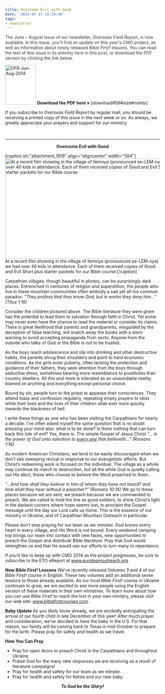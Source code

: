 ```yaml
---
title: Overcome Evil with Good
date: '2014-07-17 15:24:46'
tags:
- newsletter
---
```


<span style="color: #373737;">The June - August issue of our newsletter, </span><em style="color: #373737;">Overseas Field Report</em><span style="color: #373737;">, is now available. In this issue, you'll find an update on this year's CMO project, as well as information about newly released <em>Bible First!</em> lessons. You can read the text of this issue in its entirety here in this post, or download the PDF version by clicking the link below.</span>

<a href="http://www.ofreport.com/downloads/OFR-Jun-Aug-2014.pdf"><img class="alignleft size-full wp-image-1916" src="https://s3.amazonaws.com/images.ofreport.com/2008/11/OFR-Jun-Aug-2014.png" alt="OFR-Jun-Aug-2014" width="100" height="129" /></a> <strong>Download the PDF here »</strong> [download#58#size#nohits]

If you subscribe to <em>Overseas Field Report</em> by regular mail, you should be receiving a printed copy of this issue in the next week or so. As always, we greatly appreciate your prayers and support for our ministry.

&nbsp;

<hr />
<p style="text-align: center;"><strong>Overcome Evil with Good</strong></p>


[caption id="attachment_1918" align="aligncenter" width="584"]<a href="https://s3.amazonaws.com/images.ofreport.com/2014/07/overcome.jpg"><img class="size-large wp-image-1918" src="https://s3.amazonaws.com/images.ofreport.com/2014/07/overcome-1024x572.jpg" alt="At a recent film showing in the village of Ilemnya (pronounced ee-LEM-nya) we had over 40 kids in attendance. Each of them received copies of Good and Evil Short plus starter packets for our Bible course." width="584" height="326" /></a> At a recent film showing in the village of Ilemnya (pronounced ee-LEM-nya) we had over 40 kids in attendance. Each of them received copies of Good and Evil Short plus starter packets for our Bible course.[/caption]

Carpathian villages, though beautiful in photos, can be surprisingly dark places. Entrenched in centuries of religion and superstition, the people who live in these mountain communities often embody a sad yet all too common paradox: <em>“They profess that they know God; but in works they deny him...” (Titus 1:16)</em>

Consider the children pictured above. The Bible literature they were given has the potential to lead them to salvation through faith in Christ. Yet some may never even have the chance to read the material or consider its claims. There is great likelihood that parents and grandparents, misguided by the deception of false teaching, will snatch away the books with a stern warning to avoid accepting propaganda from sects. Anyone from the outside who talks of God or the Bible is not to be trusted.

As the boys reach adolescence and slip into drinking and other destructive habits, the parents shrug their shoulders and point to hard economic conditions. As the girls enter puberty, often lacking the protection and guidance of their fathers, they seek attention from the boys through seductive dress, sometimes bearing more resemblance to prostitutes than country dwellers. All this and more is tolerated as an unavoidable reality, blamed on anything and everything except personal choice.

Bound by sin, people turn to the priest to appease their consciences. They attend mass and confession regularly, repeating empty prayers to idols while their lives and the lives of their children slide ever more quickly towards the blackness of hell.

I write these things as one who has been visiting the Carpathians for nearly a decade. I’ve often asked myself the same question that is no doubt pressing your mind also: what is to be done? Is there nothing that can turn back this tide of evil? Yes, there is. The simple Gospel of Jesus Christ <em>“... is the power of God unto salvation to <span style="text-decoration: underline;">every one</span> that believeth...” (Romans 1:16)</em>

As modern American Christians, we tend to be easily discouraged when we don’t see sweeping revival in response to our evangelistic efforts. But Christ’s redeeming work is focused on the individual. The village as a whole may continue its march to destruction, but all the while God is quietly calling out His elect, those who choose to believe the Word preached to them.

<em>“...And how shall they believe in him of whom they have not heard? and how shall they hear without a preacher?” (Romans 10:14)</em> We go to these places because we are sent; we preach because we are commanded to preach. We are called to hold the line as good soldiers, to shine Christ’s light in the darkest corners where hope seems lost, to proclaim the Gospel message until the day our Lord calls us home. This is the essence of our ministry in Ukraine, and of Carpathian Mountain Outreach in particular.

Please don’t stop praying for our team as we minister. God knows every heart in every village, and His Word is not bound. Every weekend camping trip brings our team into contact with new faces, new opportunities to preach the Gospel and distribute Bible literature. Pray that God would strengthen us and that He would use our efforts to turn many to repentance.

If you’d like to keep up with CMO 2014 as the project progresses, be sure to subscribe to the ETO eReport at <a title="Euro Team Outreach" href="http://www.euroteamoutreach.org" target="_blank">www.euroteamoutreach.org</a>.

<strong>New <em>Bible First!</em> Lessons</strong>
We’ve recently released Volumes 3 and 4 of our <em>Bible First!</em> course in English. These two volumes add an additional seven lessons to those already available. As our local <em>Bible First!</em> course in Ukraine continues to grow, we are excited to see more people using the English version of these materials in their own ministries. To learn more about how you can use <em>Bible First!</em> to reach the lost in your own ministry, please visit our web site: <a title="Bible First!" href="http://www.biblefirstcourses.com" target="_blank">www.biblefirstcourses.com</a>.

<strong>Baby Update
</strong>As you likely know already, we are excitedly anticipating the arrival of our fourth child in late December of this year! After much prayer and consideration, we’ve decided to have the baby in the U.S. For that reason, our family will be coming back to Texas in mid-October to prepare for the birth. Please pray for safety and health as we travel.

<strong>How You Can Pray </strong>
<ul>
	<li>Pray for open doors to preach Christ in the Carpathians and throughout Ukraine.</li>
	<li>Praise God for the many new responses we are receiving as a result of literature campaigns!</li>
	<li>Pray for health and safety for our team as we minster.</li>
	<li>Pray for health and safety for Kelsie and our new baby.</li>
</ul>
<p style="text-align: center;"><em><strong>To God be the Glory!</strong></em></p>
<p style="text-align: center;"></p>
